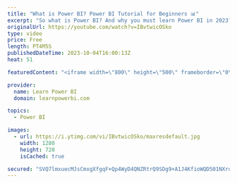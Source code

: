 ```yaml
---
title: "What is Power BI? Power BI Tutorial for Beginners 📊"
excerpt: "So what is Power BI? And why you must learn Power BI in 2023? Watch our video to learn. And join our full Power BI Training Program at 👉 https://www.LearnPowerBI.com/training  This is part of our series on Power BI Tutorial for Beginners 📊. ==Topics Covered in this Video== 00:00 What is Power BI? Intro"
originalUrl: https://youtube.com/watch?v=IBvtwicOSko
type: video
price: Free
length: PT4M5S
publishedDateTime: 2023-10-04T16:00:13Z
heat: 51

featuredContent: "<iframe width=\"800\" height=\"500\" frameborder=\"0\" src=\"https://www.youtube.com/embed/IBvtwicOSko\" allow=\"accelerometer; autoplay; encrypted-media; gyroscope; picture-in-picture\" allowfullscreen></iframe>"

provider:
  name: Learn Power BI
  domain: learnpowerbi.com

topics:
  - Power BI

images:
  - url: https://i.ytimg.com/vi/IBvtwicOSko/maxresdefault.jpg
    width: 1280
    height: 720
    isCached: true

secured: "SVQ7lmxuecMJsCmxgXfgqF+Qp4WyD4QNZRtrQ9SDg9+A1J4KfioWQD501NXro9ldcGA1MijFN3EtskDs+d+WAKqzNOk1ODdKdF6b0aWJgQGGBBWF5v1FC28aivXq0/AjZFVcfFl7tl2qABeiZE9c/B+6edbrq8jr4lILCKWa0h4OmT39Zyx0nMGix8TnyItVzqDUOWHKrDxHNln/NRfwbZQb8BgXITlRaGARXBpzrTmGa2MWShBfTqNW1xRkNoROOT7+RfRCVYcHf9QZwmsH0mSF98cIakbY+JxKqG9nuBT0m2Yt8krOzTDpW26HFQCjKmanJBYZz/eYbC6Flf/DJeKka3h3uqmFSRPQ6I6g3JLfMO7G7ttHDIWB3050Q9AjVPugrQ/BnJ8NsmXMWH1p6ciXIR6zVZaJ61gYOqVmHzo=;WDfElQoIll1Hmvg4as5QbQ=="
---
```


